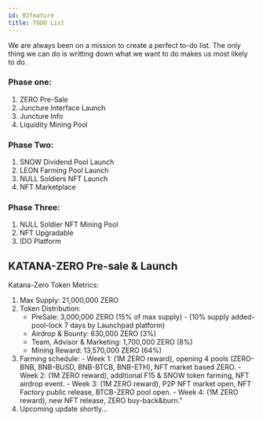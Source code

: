 ```yaml
---
id: 02feature
title: TODO List
---
```

We are always been on a mission to create a perfect to-do list. The only thing we can do is writting down what we want to do makes us most likely to do.

### Phase one:
1. ZERO Pre-Sale
1. Juncture Interface Launch
1. Juncture Info
1. Liquidity Mining Pool

### Phase Two:
1. SNOW Dividend Pool Launch
1. LEON Farming Pool Launch
1. NULL Soldiers NFT Launch
1. NFT Marketplace

### Phase Three:
1. NULL Soldier NFT Mining Pool
1. NFT Upgradable
1. IDO Platform

## KATANA-ZERO Pre-sale & Launch
Katana-Zero Token Metrics:
1. Max Supply: 21,000,000 ZERO
1. Token Distribution:
    - PreSale: 3,000,000 ZERO (15% of max supply) - (10% supply added-pool-lock 7 days by Launchpad platform)
    - Airdrop & Bounty: 630,000 ZERO (3%)
    - Team, Advisor & Marketing: 1,700,000 ZERO (8%)
    - Mining Reward: 13,570,000 ZERO (64%)
1. Farming schedule:
        - Week 1: (1M ZERO reward), opening 4 pools (ZERO-BNB, BNB-BUSD, BNB-BTCB, BNB-ETH), NFT market based ZERO.
        - Week 2: (1M ZERO reward), additional F15 & SNOW token farming, NFT airdrop event.
        - Week 3: (1M ZERO reward), P2P NFT market open, NFT Factory public release, BTCB-ZERO pool open.
        - Week 4: (1M ZERO reward), new NFT release, ZERO buy-back&burn."
1. Upcoming update shortly...															
																															